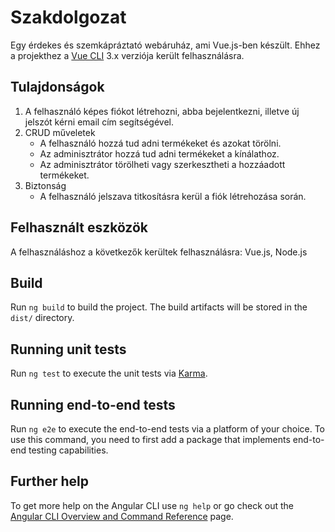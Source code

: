# Szakdolgozat
Egy érdekes és szemkápráztató webáruház, ami Vue.js-ben készült. Ehhez a projekthez a [Vue CLI](https://github.com/vuejs/vue-cli) 3.x verziója került felhasználásra.

## Tulajdonságok
1. A felhasználó képes fiókot létrehozni, abba bejelentkezni, illetve új jelszót kérni email cím segítségével.
2. CRUD műveletek
    * A felhasználó hozzá tud adni termékeket és azokat törölni.
    * Az adminisztrátor hozzá tud adni termékeket a kínálathoz.
    * Az adminisztrátor törölheti vagy szerkesztheti a hozzáadott termékeket.
3. Biztonság
    * A felhasználó jelszava titkosításra kerül a fiók létrehozása során.

## Felhasznált eszközök
A felhasználáshoz a következők kerültek felhasználásra: Vue.js, Node.js

## Build

Run `ng build` to build the project. The build artifacts will be stored in the `dist/` directory.

## Running unit tests

Run `ng test` to execute the unit tests via [Karma](https://karma-runner.github.io).

## Running end-to-end tests

Run `ng e2e` to execute the end-to-end tests via a platform of your choice. To use this command, you need to first add a package that implements end-to-end testing capabilities.

## Further help

To get more help on the Angular CLI use `ng help` or go check out the [Angular CLI Overview and Command Reference](https://angular.io/cli) page.

